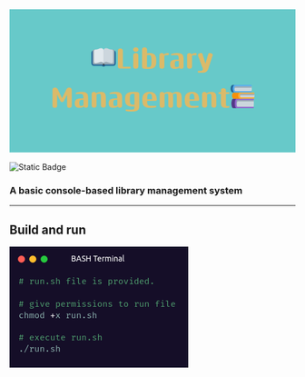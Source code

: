 <img src="img/bannerLib.png" alt="Banner" Title="Library Management">


![Static Badge](https://img.shields.io/badge/Language-C%2B%2B-blue)


<h3>A basic console-based library management system</h3>
<hr>
<h2>Build and run</h2>
<img src="img/build" alt="BASH Terminal" Title="Build and run">
